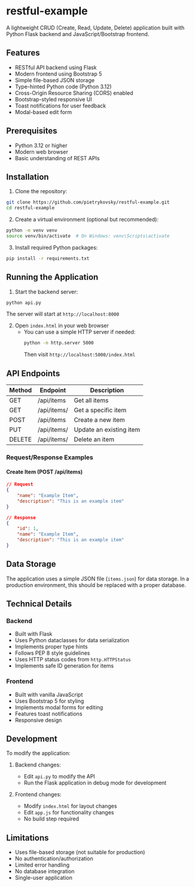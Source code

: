 # restful-example

A lightweight CRUD (Create, Read, Update, Delete) application built with Python Flask backend and JavaScript/Bootstrap frontend.

## Features

- RESTful API backend using Flask
- Modern frontend using Bootstrap 5
- Simple file-based JSON storage
- Type-hinted Python code (Python 3.12)
- Cross-Origin Resource Sharing (CORS) enabled
- Bootstrap-styled responsive UI
- Toast notifications for user feedback
- Modal-based edit form

## Prerequisites

- Python 3.12 or higher
- Modern web browser
- Basic understanding of REST APIs

## Installation

1. Clone the repository:
```bash
git clone https://github.com/pietrykovsky/restful-example.git
cd restful-example
```

2. Create a virtual environment (optional but recommended):
```bash
python -m venv venv
source venv/bin/activate  # On Windows: venv\Scripts\activate
```

3. Install required Python packages:
```bash
pip install -r requirements.txt
```

## Running the Application

1. Start the backend server:
```bash
python api.py
```
The server will start at `http://localhost:8000`

2. Open `index.html` in your web browser
   - You can use a simple HTTP server if needed:
     ```bash
     python -m http.server 5000
     ```
     Then visit `http://localhost:5000/index.html`

## API Endpoints

| Method | Endpoint | Description |
|--------|----------|-------------|
| GET    | /api/items | Get all items |
| GET    | /api/items/<id> | Get a specific item |
| POST   | /api/items | Create a new item |
| PUT    | /api/items/<id> | Update an existing item |
| DELETE | /api/items/<id> | Delete an item |

### Request/Response Examples

#### Create Item (POST /api/items)
```json
// Request
{
    "name": "Example Item",
    "description": "This is an example item"
}

// Response
{
    "id": 1,
    "name": "Example Item",
    "description": "This is an example item"
}
```

## Data Storage

The application uses a simple JSON file (`items.json`) for data storage. In a production environment, this should be replaced with a proper database.

## Technical Details

### Backend
- Built with Flask
- Uses Python dataclasses for data serialization
- Implements proper type hints
- Follows PEP 8 style guidelines
- Uses HTTP status codes from `http.HTTPStatus`
- Implements safe ID generation for items

### Frontend
- Built with vanilla JavaScript
- Uses Bootstrap 5 for styling
- Implements modal forms for editing
- Features toast notifications
- Responsive design

## Development

To modify the application:

1. Backend changes:
   - Edit `api.py` to modify the API
   - Run the Flask application in debug mode for development

2. Frontend changes:
   - Modify `index.html` for layout changes
   - Edit `app.js` for functionality changes
   - No build step required

## Limitations

- Uses file-based storage (not suitable for production)
- No authentication/authorization
- Limited error handling
- No database integration
- Single-user application
